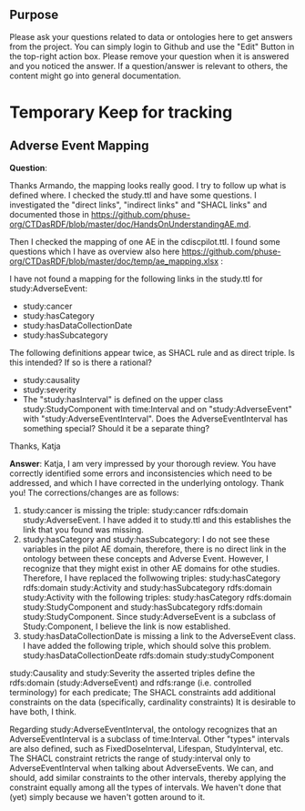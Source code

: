 
## Purpose

Please ask your questions related to data or ontologies here to get answers from the project. You can simply login to Github and use the "Edit" Button in the top-right action box. Please remove your question when it is answered and you noticed the answer. If a question/answer is relevant to others, the content might go into general documentation.

# Temporary Keep for tracking

## Adverse Event Mapping

**Question**:

Thanks Armando, the mapping looks really good. I try to follow up what is defined where. I checked the study.ttl and have some questions. I investigated the "direct links", "indirect links" and "SHACL links" and documented those in https://github.com/phuse-org/CTDasRDF/blob/master/doc/HandsOnUnderstandingAE.md.

Then I checked the mapping of one AE in the cdiscpilot.ttl. I found some questions which I have as overview also here https://github.com/phuse-org/CTDasRDF/blob/master/doc/temp/ae_mapping.xlsx :

I have not found a mapping for the following links in the study.ttl for study:AdverseEvent:
+ study:cancer
+ study:hasCategory
+ study:hasDataCollectionDate
+ study:hasSubcategory

The following definitions appear twice, as SHACL rule and as direct triple. Is this intended? If so is there a rational?
+ study:causality
+ study:severity
+ The "study:hasInterval" is defined on the upper class study:StudyComponent with time:Interval and on "study:AdverseEvent" with "study:AdverseEventInterval". Does the AdverseEventInterval has something special? Should it be a separate thing?

Thanks, Katja

**Answer**: Katja, I am very impressed by your thorough review. You have correctly identified some errors and inconsistencies which need to be addressed, and which I have corrected in the underlying ontology. Thank you! The corrections/changes are as follows:
1. study:cancer is missing the triple:  study:cancer rdfs:domain study:AdverseEvent. I have added it to study.ttl and this establishes the link that you found was missing. 
2. study:hasCategory and study:hasSubcategory: I do not see these variables in the pilot AE domain, therefore, there is no direct link in the ontology between these concepts and Adverse Event. However, I recognize that they might exist in other AE domains for othe studies. Therefore, I have replaced the follwowing triples:
study:hasCategory rdfs:domain study:Activity  and
study:hasSubcategory rdfs:domain study:Activity with the following triples:
study:hasCategory rdfs:domain study:StudyComponent  and
study:hasSubcategory rdfs:domain study:StudyComponent. 
Since study:AdverseEvent is a subclass of Study:Component, I believe the link is now established. 
3. study:hasDataCollectionDate is missing a link to the AdverseEvent class. I have added the following triple, which should solve this problem. 
study:hasDataCollectionDeate rdfs:domain study:studyComponent 

study:Causality and study:Severity  the asserted triples define the rdfs:domain (study:AdverseEvent) and rdfs:range (i.e. controlled terminology) for each predicate; The SHACL constraints add additional constraints on the data (specifically, cardinality constraints) It is desirable to have both, I think. 

Regarding study:AdverseEventInterval, the ontology recognizes that an AdverseEventInterval is a subclass of time:Interval. Other "types" intervals are also defined, such as FixedDoseInterval, Lifespan, StudyInterval, etc. The SHACL constraint retricts the range of study:interval only to AdverseEventInterval when talking about AdverseEvents. We can, and should, add similar constraints to the other intervals, thereby applying the constraint equally among all the types of intervals. We haven't done that (yet) simply because we haven't gotten around to it. 




